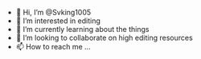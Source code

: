 - 👋 Hi, I’m @Svking1005
- 👀 I’m interested in editing 
- 🌱 I’m currently learning about the things 
- 💞️ I’m looking to collaborate on high editing resources 
- 📫 How to reach me ...

<!---
Svking1005/Svking1005 is a ✨ special ✨ repository because its `README.md` (this file) appears on your GitHub profile.
You can click the Preview link to take a look at your changes.
--->
